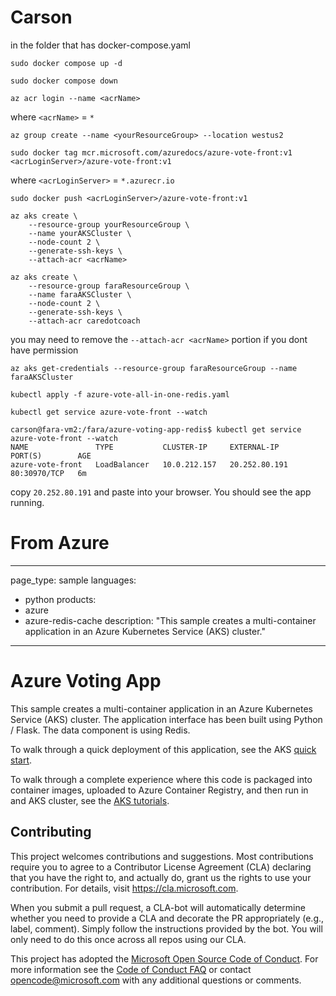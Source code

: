 # Carson

in the folder that has docker-compose.yaml

`sudo docker compose up -d`

`sudo docker compose down`

`az acr login --name <acrName>`

where `<acrName>` = `*`

`az group create --name <yourResourceGroup> --location westus2`

`sudo docker tag mcr.microsoft.com/azuredocs/azure-vote-front:v1 <acrLoginServer>/azure-vote-front:v1`

where `<acrLoginServer>` = `*.azurecr.io`

`sudo docker push <acrLoginServer>/azure-vote-front:v1`

```
az aks create \
    --resource-group yourResourceGroup \
    --name yourAKSCluster \
    --node-count 2 \
    --generate-ssh-keys \
    --attach-acr <acrName>
```

```
az aks create \
    --resource-group faraResourceGroup \
    --name faraAKSCluster \
    --node-count 2 \
    --generate-ssh-keys \
    --attach-acr caredotcoach
```

you may need to remove the `--attach-acr <acrName>` portion if you dont have permission

```
az aks get-credentials --resource-group faraResourceGroup --name faraAKSCluster
```

`kubectl apply -f azure-vote-all-in-one-redis.yaml`

`kubectl get service azure-vote-front --watch`

```
carson@fara-vm2:/fara/azure-voting-app-redis$ kubectl get service azure-vote-front --watch
NAME               TYPE           CLUSTER-IP     EXTERNAL-IP     PORT(S)        AGE
azure-vote-front   LoadBalancer   10.0.212.157   20.252.80.191   80:30970/TCP   6m
```

copy `20.252.80.191` and paste into your browser. You should see the app running. 

# From Azure

---
page_type: sample
languages:
  - python
products:
  - azure
  - azure-redis-cache
description: "This sample creates a multi-container application in an Azure Kubernetes Service (AKS) cluster."
---

# Azure Voting App

This sample creates a multi-container application in an Azure Kubernetes Service (AKS) cluster. The application interface has been built using Python / Flask. The data component is using Redis.

To walk through a quick deployment of this application, see the AKS [quick start](https://docs.microsoft.com/en-us/azure/aks/kubernetes-walkthrough?WT.mc_id=none-github-nepeters).

To walk through a complete experience where this code is packaged into container images, uploaded to Azure Container Registry, and then run in and AKS cluster, see the [AKS tutorials](https://docs.microsoft.com/en-us/azure/aks/tutorial-kubernetes-prepare-app?WT.mc_id=none-github-nepeters).

## Contributing

This project welcomes contributions and suggestions.  Most contributions require you to agree to a
Contributor License Agreement (CLA) declaring that you have the right to, and actually do, grant us
the rights to use your contribution. For details, visit https://cla.microsoft.com.

When you submit a pull request, a CLA-bot will automatically determine whether you need to provide
a CLA and decorate the PR appropriately (e.g., label, comment). Simply follow the instructions
provided by the bot. You will only need to do this once across all repos using our CLA.

This project has adopted the [Microsoft Open Source Code of Conduct](https://opensource.microsoft.com/codeofconduct/).
For more information see the [Code of Conduct FAQ](https://opensource.microsoft.com/codeofconduct/faq/) or
contact [opencode@microsoft.com](mailto:opencode@microsoft.com) with any additional questions or comments.
